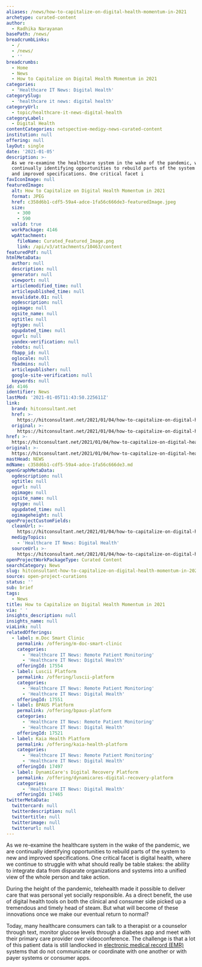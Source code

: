 ```yaml
---
aliases: /news/how-to-capitalize-on-digital-health-momentum-in-2021
archetype: curated-content
author:
  - Radhika Narayanan
basePath: /news/
breadcrumbLinks:
  - /
  - /news/
  - ''
breadcrumbs:
  - Home
  - News
  - How to Capitalize on Digital Health Momentum in 2021
categories:
  - 'Healthcare IT News: Digital Health'
categorySlug:
  - 'healthcare it news: digital health'
categoryUrl:
  - topic/healthcare-it-news-digital-health
categoryLabel:
  - Digital Health
contentCategories: netspective-medigy-news-curated-content
institution: null
offering: null
layOut: single
date: '2021-01-05'
description: >-
  As we re-examine the healthcare system in the wake of the pandemic, we are
  continually identifying opportunities to rebuild parts of the system to new
  and improved specifications. One critical facet i
favIconImage: null
featuredImage:
  alt: How to Capitalize on Digital Health Momentum in 2021
  format: JPEG
  href: c358d6b1-cdf5-59a4-adce-1fa56c666de3-featuredImage.jpeg
  size:
    - 300
    - 590
  valid: true
  workPackage: 4146
  wpAttachment:
    fileName: Curated_Featured_Image.png
    link: /api/v3/attachments/10463/content
featuredPdf: null
htmlMetaData:
  author: null
  description: null
  generator: null
  viewport: null
  articlemodified_time: null
  articlepublished_time: null
  msvalidate.01: null
  ogdescription: null
  ogimage: null
  ogsite_name: null
  ogtitle: null
  ogtype: null
  ogupdated_time: null
  ogurl: null
  yandex-verification: null
  robots: null
  fbapp_id: null
  oglocale: null
  fbadmins: null
  articlepublisher: null
  google-site-verification: null
  keywords: null
id: 4146
identifier: News
lastMod: '2021-01-05T11:43:50.225611Z'
link:
  brand: hitconsultant.net
  href: >-
    https://hitconsultant.net/2021/01/04/how-to-capitalize-on-digital-health-momentum-in-2021/#.X_RPWdj7RPY
  original: >-
    https://hitconsultant.net/2021/01/04/how-to-capitalize-on-digital-health-momentum-in-2021/#.X_RPWdj7RPY
href: >-
  https://hitconsultant.net/2021/01/04/how-to-capitalize-on-digital-health-momentum-in-2021/#.X_RPWdj7RPY
original: >-
  https://hitconsultant.net/2021/01/04/how-to-capitalize-on-digital-health-momentum-in-2021/#.X_RPWdj7RPY
mastHead: NEWS
mdName: c358d6b1-cdf5-59a4-adce-1fa56c666de3.md
openGraphMetaData:
  ogdescription: null
  ogtitle: null
  ogurl: null
  ogimage: null
  ogsite_name: null
  ogtype: null
  ogupdated_time: null
  ogimageheight: null
openProjectCustomFields:
  cleanUrl: >-
    https://hitconsultant.net/2021/01/04/how-to-capitalize-on-digital-health-momentum-in-2021/#.X_RPWdj7RPY
  medigyTopics:
    - 'Healthcare IT News: Digital Health'
  sourceUrl: >-
    https://hitconsultant.net/2021/01/04/how-to-capitalize-on-digital-health-momentum-in-2021/#.X_RPWdj7RPY
openProjectWorkPackageType: Curated Content
searchCategory: News
slug: hitconsultant-how-to-capitalize-on-digital-health-momentum-in-2021
source: open-project-curations
status: ''
sub: brief
tags:
  - News
title: How to Capitalize on Digital Health Momentum in 2021
via: ' '
insights_description: null
insights_name: null
viaLink: null
relatedOfferings:
  - label: m.Doc Smart Clinic
    permalink: /offering/m-doc-smart-clinic
    categories:
      - 'Healthcare IT News: Remote Patient Monitoring'
      - 'Healthcare IT News: Digital Health'
    offeringId: 17554
  - label: Luscii Platform
    permalink: /offering/luscii-platform
    categories:
      - 'Healthcare IT News: Remote Patient Monitoring'
      - 'Healthcare IT News: Digital Health'
    offeringId: 17551
  - label: BPAUS Platform
    permalink: /offering/bpaus-platform
    categories:
      - 'Healthcare IT News: Remote Patient Monitoring'
      - 'Healthcare IT News: Digital Health'
    offeringId: 17521
  - label: Kaia Health Platform
    permalink: /offering/kaia-health-platform
    categories:
      - 'Healthcare IT News: Remote Patient Monitoring'
      - 'Healthcare IT News: Digital Health'
    offeringId: 17497
  - label: DynamiCare's Digital Recovery Platform
    permalink: /offering/dynamicares-digital-recovery-platform
    categories:
      - 'Healthcare IT News: Digital Health'
    offeringId: 17465
twitterMetaData:
  twittercard: null
  twitterdescription: null
  twittertitle: null
  twitterimage: null
  twitterurl: null
---
```

<p>As we re-examine the healthcare system in the wake of the pandemic, we are continually identifying opportunities to rebuild parts of the system to new and improved specifications. One critical facet is digital health, where we continue to struggle with what should really be table stakes: the ability to integrate data from disparate organizations and systems into a unified view of the whole person and take action.</p><p>During the height of the pandemic, telehealth made it possible to deliver care that was personal yet socially responsible. As a direct benefit, the use of digital health tools on both the clinical and consumer side picked up a tremendous and timely head of steam. But what will become of these innovations once we make our eventual return to normal?</p><p>Today, many healthcare consumers can talk to a therapist or a counselor through text, monitor glucose levels through a diabetes app and meet with their primary care provider over videoconference. The challenge is that a lot of this patient data is still landlocked in <a href="https://hitconsultant.net/category/emr-ehr/">electronic medical record (EMR)</a> systems that do not communicate or coordinate with one another or with payer systems or consumer apps.</p>